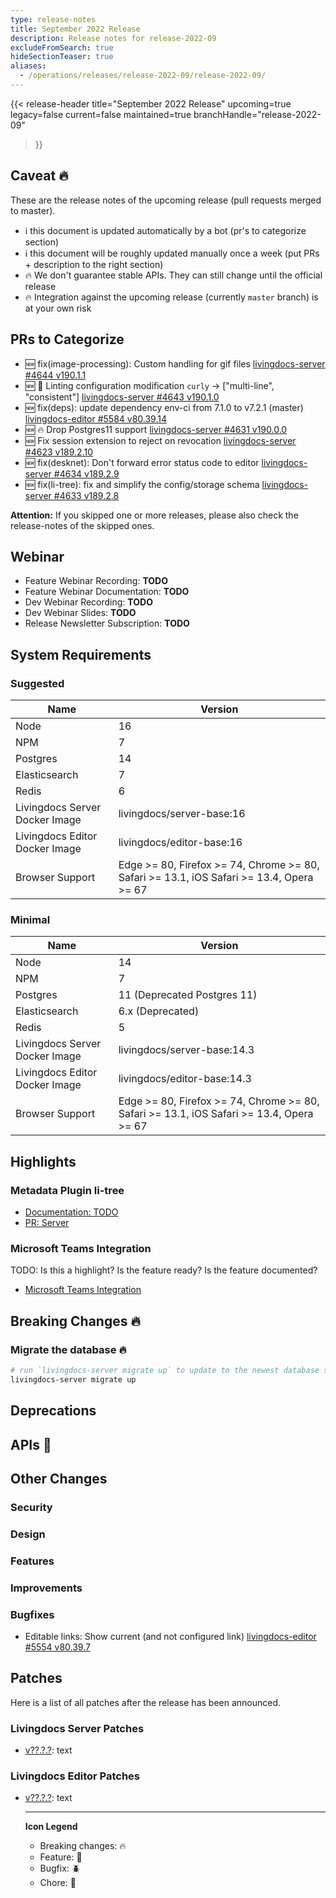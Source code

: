 ```yaml
---
type: release-notes
title: September 2022 Release
description: Release notes for release-2022-09
excludeFromSearch: true
hideSectionTeaser: true
aliases:
  - /operations/releases/release-2022-09/release-2022-09/
---
```


{{< release-header
  title="September 2022 Release"
  upcoming=true
  legacy=false
  current=false
  maintained=true
  branchHandle="release-2022-09"
>}}

## Caveat :fire:

These are the release notes of the upcoming release (pull requests merged to master).

- :information_source: this document is updated automatically by a bot (pr's to categorize section)
- :information_source: this document will be roughly updated manually once a week (put PRs + description to the right section)
- :fire: We don't guarantee stable APIs. They can still change until the official release
- :fire: Integration against the upcoming release (currently `master` branch) is at your own risk

## PRs to Categorize
* :new: fix(image-processing): Custom handling for gif files [livingdocs-server #4644 v190.1.1](https://github.com/livingdocsIO/livingdocs-server/pull/4644)
* :new: 🍬 Linting configuration modification `curly` -> ["multi-line", "consistent"] [livingdocs-server #4643 v190.1.0](https://github.com/livingdocsIO/livingdocs-server/pull/4643)
* :new: fix(deps): update dependency env-ci from 7.1.0 to v7.2.1 (master) [livingdocs-editor #5584 v80.39.14](https://github.com/livingdocsIO/livingdocs-editor/pull/5584)
* :new: 🔥 Drop Postgres11 support [livingdocs-server #4631 v190.0.0](https://github.com/livingdocsIO/livingdocs-server/pull/4631)
* :new: Fix session extension to reject on revocation [livingdocs-server #4623 v189.2.10](https://github.com/livingdocsIO/livingdocs-server/pull/4623)
* :new: fix(desknet): Don't forward error status code to editor [livingdocs-server #4634 v189.2.9](https://github.com/livingdocsIO/livingdocs-server/pull/4634)
* :new: fix(li-tree): fix and simplify the config/storage schema [livingdocs-server #4633 v189.2.8](https://github.com/livingdocsIO/livingdocs-server/pull/4633)


**Attention:** If you skipped one or more releases, please also check the release-notes of the skipped ones.

## Webinar

* Feature Webinar Recording: **TODO**
* Feature Webinar Documentation: **TODO**
* Dev Webinar Recording: **TODO**
* Dev Webinar Slides: **TODO**
* Release Newsletter Subscription: **TODO**

## System Requirements

### Suggested
|Name|Version|
|-|-|
|Node|16|
|NPM|7|
|Postgres|14|
|Elasticsearch|7|
|Redis|6|
|Livingdocs Server Docker Image|livingdocs/server-base:16|
|Livingdocs Editor Docker Image|livingdocs/editor-base:16|
|Browser Support|Edge >= 80, Firefox >= 74, Chrome >= 80, Safari >= 13.1, iOS Safari >= 13.4, Opera >= 67|

### Minimal
|Name|Version|
|-|-|
|Node|14|
|NPM|7|
|Postgres|11 (Deprecated Postgres 11)|
|Elasticsearch|6.x (Deprecated)|
|Redis|5|
|Livingdocs Server Docker Image|livingdocs/server-base:14.3|
|Livingdocs Editor Docker Image|livingdocs/editor-base:14.3|
|Browser Support|Edge >= 80, Firefox >= 74, Chrome >= 80, Safari >= 13.1, iOS Safari >= 13.4, Opera >= 67|


## Highlights

### Metadata Plugin li-tree

* [Documentation: TODO](?)
* [PR: Server](https://github.com/livingdocsIO/livingdocs-server/pull/4591)

### Microsoft Teams Integration

TODO: Is this a highlight? Is the feature ready? Is the feature documented?

* [Microsoft Teams Integration](https://github.com/livingdocsIO/livingdocs-server/pull/4408)

## Breaking Changes :fire:

### Migrate the database :fire:

```sh
# run `livingdocs-server migrate up` to update to the newest database scheme
livingdocs-server migrate up
```

## Deprecations

## APIs :gift:

## Other Changes

### Security

### Design

### Features

### Improvements

### Bugfixes
* Editable links: Show current (and not configured link) [livingdocs-editor #5554 v80.39.7](https://github.com/livingdocsIO/livingdocs-editor/pull/5554)

## Patches

Here is a list of all patches after the release has been announced.

### Livingdocs Server Patches
- [v??.?.?](https://github.com/livingdocsIO/livingdocs-server/releases/tag/v??.?.?): text

### Livingdocs Editor Patches
- [v??.?.?](https://github.com/livingdocsIO/livingdocs-editor/releases/tag/v??.?.?): text

  ---
  **Icon Legend**
  * Breaking changes: :fire:
  * Feature: :gift:
  * Bugfix: :beetle:
  * Chore: :wrench:
